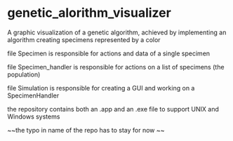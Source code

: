 # genetic_alorithm_visualizer
A graphic visualization of a genetic algorithm, achieved by implementing an algorithm creating specimens represented by a color

file Specimen is responsible for actions and data of a single specimen

file Specimen_handler is responsible for actions on a list of specimens (the population)

file Simulation is responsible for creating a GUI and working on a SpecimenHandler


the repository contains both an .app and an .exe file to support UNIX and Windows systems

~~the typo in name of the repo has to stay for now ~~
